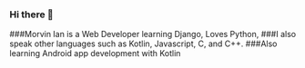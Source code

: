 ### Hi there 👋

###Morvin Ian is a Web Developer learning Django, Loves Python,
###I also speak other languages such as Kotlin, Javascript, C, and C++.
###Also learning Android app development with Kotlin


